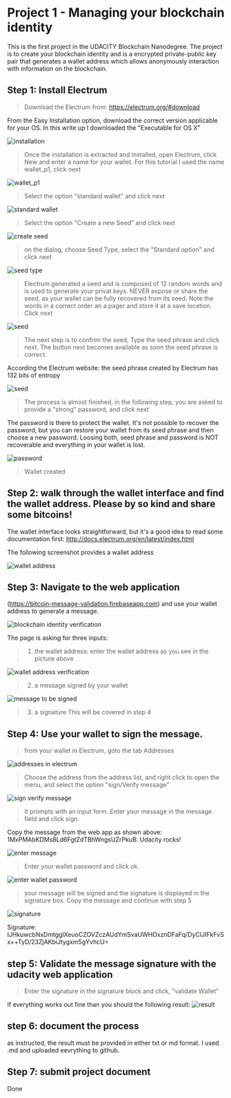 # Project 1 - Managing your blockchain identity

 This is the first project in the UDACITY Blockchain Nanodegree. The project is to create your blockchain identity and is a encrypted private-public key pair that generates a wallet address which allows anonymously interaction with information on the blockchain. 
 
 ## Step 1: Install Electrum

 > Download the Electrum from: https://electrum.org/#download
 
 From the Easy Installation option, download the correct version applicable for your OS. In this write up I downloaded the "Executable for OS X"

![installation](/assets/download-installation.png)

> Once the installation is extracted and installed, open Electrum, click New and enter a name for your wallet. For this tutorial I used the name wallet_p1, click next 

![wallet_p1](/assets/wallet-p1.png)

> Select the option "standard wallet" and click next

![standard wallet](/assets/create-wallet.png)

> Select the option "Create a new Seed" and click next

![create seed](/assets/create-seed.png)

> on the dialog, choose Seed Type, select the "Standard option" and click next

![seed type](/assets/seed-type.png)

> Electrum generated a seed and is composed of 12 random words and is used to generate your privat keys. NEVER expose or share the seed, as your wallet can be fully recovered from its seed. Note the words in a correct order an a pager and store it at a save location. Click next

![seed](/assets/seed-wallet-P1.png)

> The next step is to confrim the seed, Type the seed phrase and click next. The button next becomes available as soon the seed phrase is correct.

According the Electrum website: the seed phrase created by Electrum has 132 bits of entropy

![seed](/assets/confirm-seed.png)

> The process is almost finished, in the following step, you are asked to provide a "strong" password, and click next

 The password is there to protect the wallet. It's not possible to recover the password, but you can restore your wallet from its seed phrase and then choose a new password. Loosing both, seed phrase and password is NOT recoverable and everything in your wallet is lost.

![password](/assets/strong-password.png)

> Wallet created 

## Step 2: walk through the wallet interface and find the wallet address. Please by so kind and share some bitcoins!

The wallet interface looks straightforward, but it's a good idea to read some documentation first: http://docs.electrum.org/en/latest/index.html

The following screenshot provides a wallet address

![wallet address](/assets/wallet-address.png)

## Step 3: Navigate to the web application 
(https://bitcoin-message-validation.firebaseapp.com) and use your wallet address to generate a message.

![blockchain identity verification](/assets/blockchain-identity-verification.png)

The page is asking for three inputs:
> 1. the wallet address: 
enter the wallet address as you see in the picture above

![wallet address verification](/assets/wallet-address-verification.png)

> 2. a message signed by your wallet

![message to be signed](/assets/message-to-be-signed.png)

> 3. a signature
This will be covered in step 4


## Step 4: Use your wallet to sign the message.

> from your wallet in Electrum, goto the tab Addresses

![addresses in electrum](/assets/addresses-in-electrum.png)

> Choose the address from the address list, and right click to open the menu, and select the option "sign/Verify message"

![sign verify message](/assets/sign-verify-message.png)

> It prompts with an input form. Enter your message in the message field and click sign. 

Copy the message from the web app as shown above: 1MxPMAbKDMs8Ld6FgtZdTBhWngsUZrPkuB: Udacity rocks!

![enter message](/assets/enter-message.png)

> Enter your wallet password and click ok.

![enter wallet password](/assets/enter-wallet-password.png)

> your message will be signed and the signature is displayed in the signature box. Copy the message and continue with step 5

![signature](/assets/signature.png)

Signature: IJHkuwcbNxDmtgglXeuoCZOVZczAUdYmSvaUWHOxznDFaFq/DyCIJIFkFvSx++TyD/23ZjAKbiJtygxm5gYvhcU=

## step 5: Validate the message signature with the udacity web application

> Enter the signature in the signature block and click, "validate Wallet" 

If everything works out fine than you should the following result:
![result](/assets/result.png)

## step 6: document the process

as instructed, the result must be provided in either txt or md format. I used .md and uploaded eevrything to github. 

## Step 7: submit project document
Done



